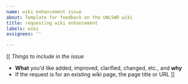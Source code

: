 ```yaml
---
name: wiki enhancement issue
about: Template for feedback on the UWLSWD wiki
title: requesting wiki enhancement
labels: wiki
assignees: ''

---
```


[[ 
*Things to include in the issue*
- **What** you'd like added, improved, clarified, changed, etc., and **why**
- If the request is for an existing wiki page, the page title or URL
]]
